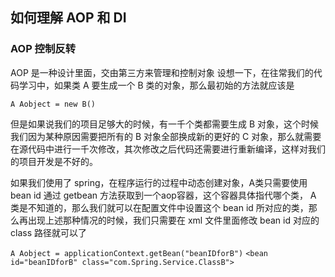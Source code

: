 ## 如何理解 AOP 和 DI
### AOP 控制反转
AOP 是一种设计里面，交由第三方来管理和控制对象
设想一下，在往常我们的代码学习中，如果类 A 要生成一个 B 类的对象，那么最初始的方法就应该是

`A Aobject = new B()`

但是如果说我们的项目足够大的时候，有一千个类都需要生成 B 对象，这个时候我们因为某种原因需要把所有的 B 对象全部换成新的更好的 C 对象，那么就需要在源代码中进行一千次修改，其次修改之后代码还需要进行重新编译，这样对我们的项目开发是不好的。

如果我们使用了 spring，在程序运行的过程中动态创建对象，A类只需要使用 bean id 通过 getbean 方法获取到一个aop容器，这个容器具体指代哪个类， A 类是不知道的，那么我们就可以在配置文件中设置这个 bean id 所对应的类，那么再出现上述那种情况的时候，我们只需要在 xml 文件里面修改 bean id 对应的 class 路径就可以了

`A Aobject = applicationContext.getBean("beanIDforB")`
`<bean id="beanIDforB" class="com.Spring.Service.ClassB">`

